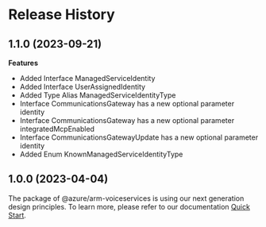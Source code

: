 # Release History
    
## 1.1.0 (2023-09-21)
    
**Features**

  - Added Interface ManagedServiceIdentity
  - Added Interface UserAssignedIdentity
  - Added Type Alias ManagedServiceIdentityType
  - Interface CommunicationsGateway has a new optional parameter identity
  - Interface CommunicationsGateway has a new optional parameter integratedMcpEnabled
  - Interface CommunicationsGatewayUpdate has a new optional parameter identity
  - Added Enum KnownManagedServiceIdentityType
    
    
## 1.0.0 (2023-04-04)

The package of @azure/arm-voiceservices is using our next generation design principles. To learn more, please refer to our documentation [Quick Start](https://aka.ms/js-track2-quickstart).
